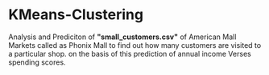 # KMeans-Clustering
Analysis and Prediciton of **"small_customers.csv"** of American Mall Markets called as Phonix Mall to find out how many customers are visited to a particular shop. on the basis of this prediction of annual income Verses spending scores.
